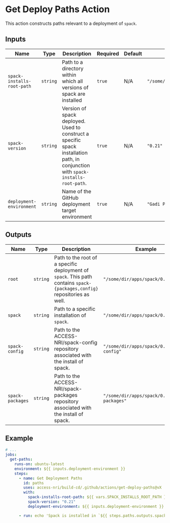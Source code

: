 # Get Deploy Paths Action

This action constructs paths relevant to a deployment of `spack`.

## Inputs

| Name | Type | Description | Required | Default | Example |
| ---- | ---- | ----------- | -------- | ------- | ------- |
| `spack-installs-root-path` | `string` | Path to a directory within which all versions of spack are installed | `true` | N/A | `"/some/dir/apps/spack"` |
| `spack-version` | `string` | Version of spack deployed. Used to construct a specific spack installation path, in conjunction with `spack-installs-root-path`. | `true` | N/A | `"0.21"` |
| `deployment-environment` | `string` | Name of the GitHub deployment target environment | `true` | N/A | `"Gadi Prerelease"` |

## Outputs

| Name | Type | Description | Example |
| ---- | ---- | ----------- | ------- |
| `root` | `string` | Path to the root of a specific deployment of `spack`. This path contains `spack-{packages,config}` repositories as well. | `"/some/dir/apps/spack/0.21"` |
| `spack` | `string` | Path to a specific installation of `spack`. | `"/some/dir/apps/spack/0.21/spack"` |
| `spack-config` | `string` | Path to the ACCESS-NRI/spack-config repository associated with the install of spack. | `"/some/dir/apps/spack/0.21/spack-config"` |
| `spack-packages` | `string` | Path to the ACCESS-NRI/spack-packages repository associated with the install of spack. | `"/some/dir/apps/spack/0.21/spack-packages"` |

## Example

```yaml
# ...
jobs:
  get-paths:
    runs-on: ubuntu-latest
    environment: ${{ inputs.deployment-environment }}
    steps:
      - name: Get Deployment Paths
        id: paths
        uses: access-nri/build-cd/.github/actions/get-deploy-paths@vX
        with:
          spack-installs-root-path: ${{ vars.SPACK_INSTALLS_ROOT_PATH }}
          spack-version: "0.21"
          deployment-environment: ${{ inputs.deployment-environment }}

      - run: echo 'Spack is installed in `${{ steps.paths.outputs.spack }}` and spack-packages is installed in `${{ steps.paths.outputs.spack-packages }}`'
```
